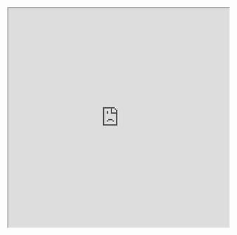 
<iframe allowfullscreen src="https://obsidian.md/about" width="100%" height="500" />



The provided data is the About section of Obsidian, a note-taking app. Here are the key points and characteristics highlighted:

1. Guiding principles: Obsidian believes in providing tools for clear thinking and effective organization of ideas. Their tools are free for personal use.
2. Durable: Obsidian ensures that data is future-proof and easily accessible by using simple, open file formats that prevent lock-in. They prioritize preserving data for generations to come.
3. Private: Obsidian values user privacy and believes that thoughts and ideas belong to individuals. Data is stored on the user's device and is inaccessible to Obsidian. Online services have end-to-end encryption for maximum security.
4. Malleable: Obsidian designs tools that adapt to the user's way of thinking. Their tools are highly customizable and extensible, allowing users to shape them according to their unique needs.
5. Independent: Obsidian is supported solely by its users, not investors. They prioritize staying true to their guiding principles.
6. Team members: The small team behind Obsidian consists of Licat (Co-founder, CTO), Silver (Co-founder, COO), kepano (CEO), Liam (long-time user), joethei (code writer, plugin reviewer), mgmeyers (former software engineer, future therapist), Tony Grosinger (builder), and Sandy (office cat).

Notable trends, insights, or unique aspects are not explicitly mentioned in this data.